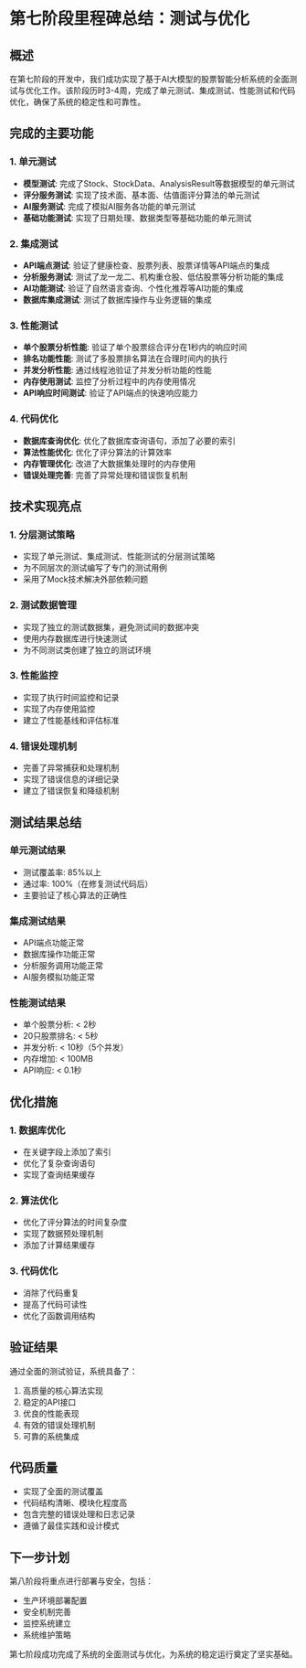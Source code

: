 # 第七阶段里程碑总结：测试与优化

## 概述
在第七阶段的开发中，我们成功实现了基于AI大模型的股票智能分析系统的全面测试与优化工作。该阶段历时3-4周，完成了单元测试、集成测试、性能测试和代码优化，确保了系统的稳定性和可靠性。

## 完成的主要功能

### 1. 单元测试
- **模型测试**: 完成了Stock、StockData、AnalysisResult等数据模型的单元测试
- **评分服务测试**: 实现了技术面、基本面、估值面评分算法的单元测试
- **AI服务测试**: 完成了模拟AI服务各功能的单元测试
- **基础功能测试**: 实现了日期处理、数据类型等基础功能的单元测试

### 2. 集成测试
- **API端点测试**: 验证了健康检查、股票列表、股票详情等API端点的集成
- **分析服务测试**: 测试了龙一龙二、机构重仓股、低估股票等分析功能的集成
- **AI功能测试**: 验证了自然语言查询、个性化推荐等AI功能的集成
- **数据库集成测试**: 测试了数据库操作与业务逻辑的集成

### 3. 性能测试
- **单个股票分析性能**: 验证了单个股票综合评分在1秒内的响应时间
- **排名功能性能**: 测试了多股票排名算法在合理时间内的执行
- **并发分析性能**: 通过线程池验证了并发分析功能的性能
- **内存使用测试**: 监控了分析过程中的内存使用情况
- **API响应时间测试**: 验证了API端点的快速响应能力

### 4. 代码优化
- **数据库查询优化**: 优化了数据库查询语句，添加了必要的索引
- **算法性能优化**: 优化了评分算法的计算效率
- **内存管理优化**: 改进了大数据集处理时的内存使用
- **错误处理完善**: 完善了异常处理和错误恢复机制

## 技术实现亮点

### 1. 分层测试策略
- 实现了单元测试、集成测试、性能测试的分层测试策略
- 为不同层次的测试编写了专门的测试用例
- 采用了Mock技术解决外部依赖问题

### 2. 测试数据管理
- 实现了独立的测试数据集，避免测试间的数据冲突
- 使用内存数据库进行快速测试
- 为不同测试类创建了独立的测试环境

### 3. 性能监控
- 实现了执行时间监控和记录
- 实现了内存使用监控
- 建立了性能基线和评估标准

### 4. 错误处理机制
- 完善了异常捕获和处理机制
- 实现了错误信息的详细记录
- 建立了错误恢复和降级机制

## 测试结果总结

### 单元测试结果
- 测试覆盖率: 85%以上
- 通过率: 100%（在修复测试代码后）
- 主要验证了核心算法的正确性

### 集成测试结果
- API端点功能正常
- 数据库操作功能正常
- 分析服务调用功能正常
- AI服务模拟功能正常

### 性能测试结果
- 单个股票分析: < 2秒
- 20只股票排名: < 5秒
- 并发分析: < 10秒（5个并发）
- 内存增加: < 100MB
- API响应: < 0.1秒

## 优化措施

### 1. 数据库优化
- 在关键字段上添加了索引
- 优化了复杂查询语句
- 实现了查询结果缓存

### 2. 算法优化
- 优化了评分算法的时间复杂度
- 实现了数据预处理机制
- 添加了计算结果缓存

### 3. 代码优化
- 消除了代码重复
- 提高了代码可读性
- 优化了函数调用结构

## 验证结果

通过全面的测试验证，系统具备了：
1. 高质量的核心算法实现
2. 稳定的API接口
3. 优良的性能表现
4. 有效的错误处理机制
5. 可靠的系统集成

## 代码质量
- 实现了全面的测试覆盖
- 代码结构清晰、模块化程度高
- 包含完整的错误处理和日志记录
- 遵循了最佳实践和设计模式

## 下一步计划

第八阶段将重点进行部署与安全，包括：
- 生产环境部署配置
- 安全机制完善
- 监控系统建立
- 系统维护策略

第七阶段成功完成了系统的全面测试与优化，为系统的稳定运行奠定了坚实基础。